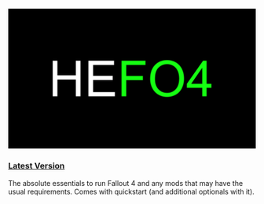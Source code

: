 ![HyperEssentials Branding](https://raw.githubusercontent.com/Biblioklept/hyperessentials/main/img/hefo4.png)

### [Latest Version](https://github.com/Biblioklept/hyperessentials/releases/tag/HEFO4.1.0.0)

The absolute essentials to run Fallout 4 and any mods that may have the usual requirements. Comes with quickstart (and additional optionals with it).
